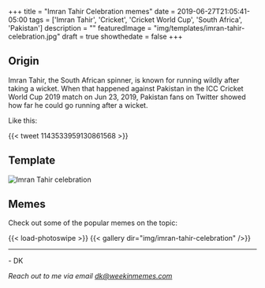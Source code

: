+++
title = "Imran Tahir Celebration memes"
date = 2019-06-27T21:05:41-05:00
tags = ['Imran Tahir', 'Cricket', 'Cricket World Cup', 'South Africa', 'Pakistan']
description = ""
featuredImage = "img/templates/imran-tahir-celebration.jpg"
draft = true
showthedate = false
+++

## Origin

Imran Tahir, the South African spinner, is known for running wildly after taking a wicket. When that happened against Pakistan in the ICC Cricket World Cup 2019 match on Jun 23, 2019, Pakistan fans on Twitter showed how far he could go running after a wicket.
<!--more-->

Like this:

{{< tweet 1143533959130861568 >}}

## Template

![Imran Tahir celebration](img/templates/imran-tahir-celebration.jpg)

## Memes

Check out some of the popular memes on the topic:

{{< load-photoswipe >}}
{{< gallery dir="img/imran-tahir-celebration" />}}

---
\- DK

*Reach out to me via email dk@weekinmemes.com*